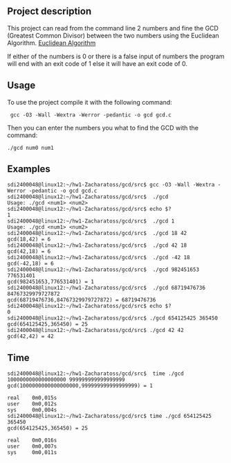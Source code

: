 ## Project description 

This project can read from the command line 2 numbers and fine the GCD (Greatest Common Divisor) between the two numbers using the Euclidean Algorithm. [Euclidean Algorithm](https://en.wikipedia.org/wiki/Euclidean_algorithm)

If either of the numbers is 0 or there is a false input of numbers the program will end with an exit code of 1 else it will have an exit code of 0.  

## Usage 

To use the project compile it with the following command:

     gcc -O3 -Wall -Wextra -Werror -pedantic -o gcd gcd.c

Then you can enter the numbers you what to find the GCD with the command: 

    ./gcd num0 num1


## Examples 

    sdi2400048@linux12:~/hw1-Zacharatoss/gcd/src$ gcc -O3 -Wall -Wextra -Werror -pedantic -o gcd gcd.c
    sdi2400048@linux12:~/hw1-Zacharatoss/gcd/src$  ./gcd
    Usage: ./gcd <num1> <num2>
    sdi2400048@linux12:~/hw1-Zacharatoss/gcd/src$ echo $?
    1
    sdi2400048@linux12:~/hw1-Zacharatoss/gcd/src$  ./gcd 1
    Usage: ./gcd <num1> <num2>
    sdi2400048@linux12:~/hw1-Zacharatoss/gcd/src$  ./gcd 18 42
    gcd(18,42) = 6
    sdi2400048@linux12:~/hw1-Zacharatoss/gcd/src$  ./gcd 42 18
    gcd(42,18) = 6
    sdi2400048@linux12:~/hw1-Zacharatoss/gcd/src$  ./gcd -42 18
    gcd(-42,18) = 6
    sdi2400048@linux12:~/hw1-Zacharatoss/gcd/src$  ./gcd 982451653 776531401
    gcd(982451653,776531401) = 1
    sdi2400048@linux12:~/hw1-Zacharatoss/gcd/src$  ./gcd 68719476736 84767329979727872
    gcd(68719476736,84767329979727872) = 68719476736
    sdi2400048@linux12:~/hw1-Zacharatoss/gcd/src$ echo $?
    0
    sdi2400048@linux12:~/hw1-Zacharatoss/gcd/src$ ./gcd 654125425 365450
    gcd(654125425,365450) = 25
    sdi2400048@linux12:~/hw1-Zacharatoss/gcd/src$ ./gcd 42 42
    gcd(42,42) = 42


## Time

    sdi2400048@linux12:~/hw1-Zacharatoss/gcd/src$  time ./gcd 1000000000000000000 999999999999999999
    gcd(1000000000000000000,999999999999999999) = 1

    real    0m0,015s
    user    0m0,012s
    sys     0m0,004s
    sdi2400048@linux12:~/hw1-Zacharatoss/gcd/src$ time ./gcd 654125425 365450
    gcd(654125425,365450) = 25

    real    0m0,016s
    user    0m0,007s
    sys     0m0,011s
